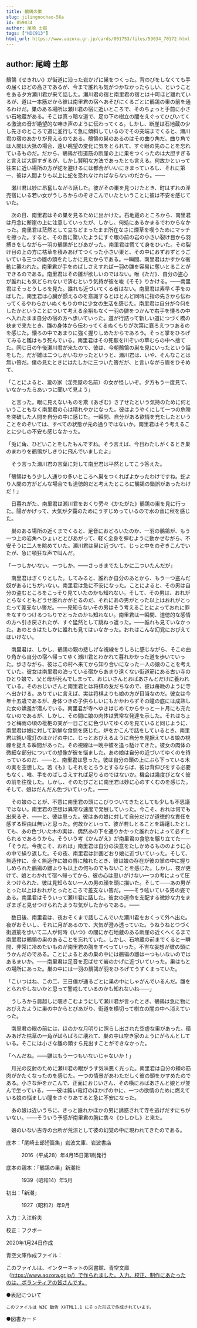 ```yaml
---
title: 鶺鴒の巣
slug: jilingnochao-56a
id: 059034
author: 尾崎 士郎
tags: ["NDC913"]
html_url: https://www.aozora.gr.jp/cards/001753/files/59034_70172.html
---
```


## author: 尾崎 士郎

鶺鴒《せきれい》が街道に沿った岩かげに巣をつくった。背のびをしなくても手の届くほどの高さであるが、今まで誰れも気がつかなかったらしい、ということをある夕方瀬川君が来て話した。瀬川君の宿と南里君の宿とは十町ほど離れているが、道は一本筋だから彼は南里君の宿へあそびにくるごとに鶺鴒の巣の前を通るわけだ。巣のある場所は瀬川君の宿に近いところで、そのちょっと手前に小さい石地蔵がある。そこは真っ暗な道で、足の下の樹立の闇をえぐってひびいてくる激流の音が絶望的な呻き声のように伝わってくる。しかし、断崖は石地蔵の少し先きのところで道に並行して急に傾斜しているのでその突端までくると、瀬川君の宿のあかりが見えるのである。鶺鴒の巣のあるのはその曲り角だ。曲り角では人間は大抵の場合、遠い眺望の変化に気をとられて、すぐ眼の先のことを忘れているものだ。だから、鶺鴒が街道筋の断崖の上に巣をつくったのは大胆すぎると言えば大胆すぎるが、しかし賢明な方法であったとも言える。何故かといって往来に近い場所の方が蛇を避けるには都合がいいにきまっているし、それに第一、彼は人間よりも以上に蛇を恐れなければならないのだから。――

　瀬川君は妙に昂奮しながら話した。彼がその巣を見つけたとき、町はずれの淫売宿にいる若い女がうしろからのぞきこんでいたということに彼は不安を感じていた。

　次の日、南里君はその巣を見るために出かけた。石地蔵のところから、南里君は丹念に断崖の上に注意していったが、しかし、何処にあるかまるでわからなかった。南里君は茫然として立ちどまったまま所在なさに煙草を喫うためにマッチを擦った。すると、その音に驚いたようにすぐ眼の前の岩の小さい裂け目から羽搏きをしながら一羽の鶺鴒がとびあがった。南里君は慌てて身をひいた。その裂け目の上の方に枯草を積みあげてつくった小さい巣と、その中におずおずとうごいている三つの雛の頭をたしかに見たからである。一瞬間、南里君はかすかな衝動に襲われた。南里君が手をのばしさえすれば一羽の雛を容易に奪いとることができるのである。南里君はその雛が欲しいのではない。唯《ただ》、自分の盗心が誰れにも気どられないで済むという気持が彼を唆《そそ》りかける。――南里君はそっとうしろを見た。誰れも近づいてくる者はない。南里君は素早く手をのばした。南里君は心臓が顫えるのを意識するとほとんど同時に指の先きから伝わってくるやわらかいぬくもりの中に少女の生活を感じた。南里君は自分が今何をしたかということについて考える余裕もなく一羽の雛をつかんで右手を懐ろの中へ入れたまま自分の宿の方へ歩いていった。道が行詰って新しい道につづく橋の袂まで来たとき、雛の身体から伝わってくるぬくもりが次第に衰ろえつつあるのを感じた。懐ろの中であまりに強く握りしめたからであろう。そっと掌をひろげてみると雛はもう死んでいる。南里君はその死骸を川ぞいの草むらの中へ捨てた。同じ日の午後瀬川君が来たので、彼は、今朝鶺鴒の巣を見にいったという話をした。だが雛は二つしかいなかったというと、瀬川君は、いや、そんなことは無い筈だ。僕の見たときにはたしかに三ついた筈だが、と言いながら眉をひそめて、

「ことによると、瀧の家（淫売屋の名前）の女が怪しいぞ。夕方もう一度見て、いなかったらあいつに聞いて見よう」

　と言った。眼に見えないものを欺《あざむ》き了せたという気持のために何ということもなく南里君の心は晴れやかになった。彼はようやくにして一つの危険を突破した人間を自分の中に感じた。一瞬間、自分がある欲情を充たしたということをのぞいては、すべての状態が元の通りではないか。南里君はそう考えることに少しの不安も感じなかった。

「兎に角、ひどいことをしたもんですね。そう言えば、今日わたしがくるとき巣のまわりを鶺鴒がしきりに飛んでいましたよ」

　そう言った瀬川君の言葉に対して南里君は平然としてこう答えた。

「鶺鴒はもう少し人通りの多いところへ巣をつくればよかったわけですね。蛇より人間の方がどんな場合でも道徳的だと考えたところに鶺鴒の錯誤があったわけだ！」

　日暮れがた、南里君は瀬川君をおくり旁々《かたがた》鶺鴒の巣を見に行った。陽がかげって、大気が夕靄のためにうすじめっているので水の音に秋を感じた。

　巣のある場所の近くまでくると、足音におどろいたのか、一羽の鶺鴒が、もう一つ上の岩角へひょいととびあがって、軽く全身を弾むように動かせながら、不安そうに二人を眺めていた。瀬川君は巣に近づいて、じっと中をのぞきこんでいたが、急に頓狂な声で叫んだ。

「一つしかいない。一つしか。――さっきまでたしかに二ついたんだが」

　南里君はぎくりとした。してみると、誰れか自分のあとから、もう一つ盗んだ奴があるにちがいない。南里君は急に不安になった。ことによると、その男は自分の盗むところをこっそり見ていたのかも知れない。そして、その男は、おれがとらなくともどうせ誰れかがとるのだ、それにあの男がとった以上はおれがとったって差支ない筈だ。――見知らないその男はそう考えることによっておれに罪をなすりつけるつもりでとったのかも知れない。南里君は一瞬間、道徳的な感情の方へ引き戻されたが、すぐ猛然として跳ねっ返った。――誰れも見ていなかった。あのときはたしかに誰れも見てはいなかった。おれはこんな幻覚におびえてはいけない。

　南里君は、しかし、鶺鴒の親の悲しげな視線をうしろに感じながら、そこの曲り角から自分の宿へ帰ってゆく瀬川君とわかれて暮れかかった道を歩いていった。歩きながら、彼はこの村へ来てから知り合いになった一人の娘のことを考えていた。彼女は南里君の泊っている宿からあまり遠くない街道筋にある古い寺のひとり娘で、父と母が死んでしまって、おじいさんとおばあさんとだけに養われている。そのおじいさんと南里君とは将棋の友だちなので、彼は毎晩のように寺へ出かける。ありていに言えば、実は将棋よりも娘の方が目当なのだ。彼女は今年十五歳であるが、身体つきの子供らしいにもかかわらずその瞳の底には成熟した女の嬌羞が潜んでいる。南里君が寺へゆきはじめてからやっと一ト月にも充たないのであるが、しかし、その間に娘の肉体は異常な発達を示した。それはちょうど梅雨の頃の枇杷の実が一日ごとに色づいてゆくのを見ていると同じように、南里君は娘に対して新鮮な食慾を感じた。炉をかこんで話をしているとき、南里君は鈍い電灯のほかげの中に、じっとおびえるように自分を見据えている娘の視線を捉える瞬間があった。その視線は一晩中彼を追っ駈けてきた。彼女の肉体の微細な部分についての想像が彼を悩ました。あの娘は自分の近づいてゆくのを待っているのだ、――と、南里君は思った。彼は自分の頭の上にぶら下っている木の実を空想した。若《も》しそれをとろうとするならば、彼は背伸びをする必要もなく、唯、手をのばしさえすれば足りるのではないか。機会は幾度びとなく彼の前を往復した。しかし、そのたびごとに南里君は妙に心のすくむのを感じた。そして、娘はだんだん色づいていった。――

　その娘のことが、不意に南里君の頭にこびりついてきたとしても少しも不思議ではない。南里君の空想は異常な速度で発展していった。今こそ、おれは何でも出来るぞ、――と、彼は思った。彼はあの娘に対して自分だけが道徳的な責任を感ずる理由は無いと思った。何故かといって、彼が若しとることを躊躇したとしても、あの色づいた木の実は、偶然あの下を通りかかった誰れかによって必ずとられるであろうから。そういう考《かんがえ》が南里君の食慾を駆り立てた――「そうだ。今夜こそ、おれは」南里君は自分の決意をたしかめるもののように心の中で繰り返した。その夜、南里君は計画どおり娘に近づいていった。そして、無造作に、全く無造作に娘の唇に触れたとき、彼は娘の存在が彼の掌の中に握りしめられた鶺鴒の雛よりも以上の何ものでもないことを感じた。しかし、夜が更けて、娘とわかれて宿へ帰ってから、彼の心は思いがけない一つの考によって圧えつけられた、彼は見知らない一人の男の顔を頭に描いた。そして――あの男がとった以上はおれがとったところで差支ない筈だ。――そう呟いている男の姿である。南里君はそういって瀬川君に話した。彼女の運命を支配する微妙な力をまざまざと見せつけられたような気がしたからである。――



　数日後、南里君は、夜おそくまで話しこんでいた瀬川君をおくって外へ出た。夜がおそいし、それに月があるので、大気が澄み透っていた。うねうねとつづく街道筋を歩いて二人が何時《いつ》の間にか石地蔵のある断崖の近くへくるまで南里君は鶺鴒の巣のあることを忘れていた。しかし、石地蔵の前までくると一瞬間、非常に冷めたいものが南里君の胸をすべっていった。不吉な妄想が彼の頭にうかんだのである。ことによるとあの巣の中には鶺鴒の雛は一つもいないのではあるまいか。――南里君は足音を忍ばせて岩のかげに近づいていった。巣はもとの場所にあった。巣の中には一羽の鶺鴒が羽をひろげてうずくまっていた。

「こいつはね、この二、三日僕が通るごとに巣の中にしゃがんでいるんだ。雛をとられやしないかと思って警戒しているのかも知れないね――」

　うしろから肩越しに覗きこむようにして瀬川君が言ったとき、鶺鴒は急に物におびえたように巣の中からとびあがり、街道を横切って樹立の闇の中へ消えていった。

　南里君の眼の前には、ほのかな月明りに照らし出された空虚な巣があった。積みあげた枯草の一角がばらばらに壊れて、巣の中は空き家のようにがらんとしている。そこには小さな雛の頭すら見出すことができなかった。

「へんだね。――雛はもう一つもいないじゃないか！」

　月光の反射のために瀬川君の眼がうす気味悪く光った。南里君は自分の頬の筋肉がかたくなったのを感じた。一つの情景があわただしく彼の頭をかすめたのである。小さな炉をかこんで、正面におじいさん、その横におばあさんと娘とが並んで坐っている。――彼は鈍い電灯のほかげの中に、一つの欲情のために燃えている娘の悩ましい瞳をさぐりあてると急に不安になった。

　あの娘は近いうちに、きっと誰れかほかの男に誘惑されて寺を逃げだすにちがいない。――そういう予感が南里君の胸に犇々《ひしひし》と来た。

　娘のいない古寺の台所が荒涼として彼の幻覚の中に現われてきたのである。













底本：「尾崎士郎短篇集」岩波文庫、岩波書店

　　　2016（平成28）年4月15日第1刷発行

底本の親本：「鶺鴒の巣」新潮社

　　　1939（昭和14）年5月

初出：「新潮」

　　　1927（昭和2）年9月

入力：入江幹夫

校正：フクポー

2020年1月24日作成

青空文庫作成ファイル：

このファイルは、インターネットの図書館、青空文庫（https://www.aozora.gr.jp/）で作られました。入力、校正、制作にあたったのは、ボランティアの皆さんです。











●表記について


	このファイルは W3C 勧告 XHTML1.1 にそった形式で作成されています。







●図書カード